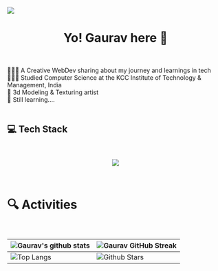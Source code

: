 
![](https://komarev.com/ghpvc/?username=briskgaurav&style=for-the-badge&color=orange)

<h1 align='center' > Yo! Gaurav here 🚀</h1>
</br>

👩🏻‍💻 A Creative WebDev sharing about my journey and learnings in tech<br/>
👩🏻‍🎓 Studied Computer Science at the KCC Institute of Technology & Management, India<br/>
🎨 3d Modeling & Texturing artist <br/>
💭 Still learning....
<br/>
<br/>

<!-- GitHub stats from https://github.com/anuraghazra/github-readme-stats -->
<h2>💻 Tech Stack </h2>
</br>
<p align="center">
  <a href="https://skillicons.dev">
    <img src="https://skillicons.dev/icons?i=html,css,js,ts,threejs,tailwind,react,redux,firebase,git,github,figma,blender,greensock" />
  </a>
</p>

<br/>

# 🔍 Activities
<br>

| ![Gaurav's github stats](https://github-readme-stats.vercel.app/api?username=briskgaurav&show_icons=true&theme=onedark) | ![Gaurav GitHub Streak](https://github-readme-streak-stats.herokuapp.com/?user=briskgaurav&theme=onedark)                                                                                                           |
| --------------------------------------------------------------------------------------------------------------------------------- | ----------------------------------------------------------------------------------------------------------------------------------------------------------------------------------------------------------------- |
| ![Top Langs](https://github-readme-stats.vercel.app/api/top-langs/?username=briskgaurav&langs_count=8&theme=onedark&layout=compact) | ![Github Stars](https://github-readme-stats.vercel.app/api?username=briskgaurav&show_icons=true&locale=en&count_private=true&hide_rank=true&custom_title=My%20GitHub%20Stats&disable_animations=true&theme=onedark) |

